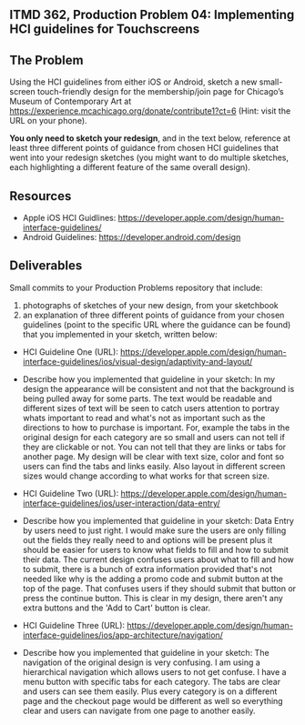 ## ITMD 362, Production Problem 04: Implementing HCI guidelines for Touchscreens

## The Problem

Using the HCI guidelines from either iOS or Android, sketch a new small-screen touch-friendly design
for the membership/join page for Chicago’s Museum of Contemporary Art at
https://experience.mcachicago.org/donate/contribute1?ct=6 (Hint: visit the URL on your phone).

**You only need to sketch your redesign**, and in the text below, reference at least three different
points of guidance from chosen HCI guidelines that went into your redesign sketches (you might
want to do multiple sketches, each highlighting a different feature of the same overall design).

## Resources

* Apple iOS HCI Guidlines:
  https://developer.apple.com/design/human-interface-guidelines/
* Android Guidelines:
  https://developer.android.com/design

## Deliverables

Small commits to your Production Problems repository that include:

1. photographs of sketches of your new design, from your sketchbook
2. an explanation of three different points of guidance from your chosen guidelines (point to the
   specific URL where the guidance can be found) that you implemented in your sketch, written below:

* HCI Guideline One (URL): https://developer.apple.com/design/human-interface-guidelines/ios/visual-design/adaptivity-and-layout/
* Describe how you implemented that guideline in your sketch:
In my design the appearance will be consistent and not that the background is being
pulled away for some parts. The text would be readable and different sizes of text
will be seen to catch users attention to portray whats important to read and
what's not as important such as the directions to how to purchase is important. For, example
the tabs in the original design for each category are so small and users can not tell if they
are clickable or not. You can not tell that they are links or tabs for another page.
My design will be clear with text size, color and font so users can find the tabs and links
easily. Also layout in different screen sizes would change according to what works for
that screen size.

* HCI Guideline Two (URL): https://developer.apple.com/design/human-interface-guidelines/ios/user-interaction/data-entry/
* Describe how you implemented that guideline in your sketch:
Data Entry by users need to just right. I would make sure the users are only
filling out the fields they really need to and options will be present plus it should
be easier for users to know what fields to fill and how to submit their data. The
current design confuses users about what to fill and how to submit, there is a
bunch of extra information provided that's not needed like why is the adding a promo
code and submit button at the top of the page. That confuses users if they should
submit that button or press the continue button. This is clear in my design, there
aren't any extra buttons and the 'Add to Cart' button is clear.

* HCI Guideline Three (URL): https://developer.apple.com/design/human-interface-guidelines/ios/app-architecture/navigation/
* Describe how you implemented that guideline in your sketch:
The navigation of the original design is very confusing. I am using a hierarchical navigation
which allows users to not get confuse. I have a menu button with specific tabs
for each category. The tabs are clear and users can see them easily. Plus every category
is on a different page and the checkout page would be different as well so everything clear
and users can navigate from one page to another easily.
